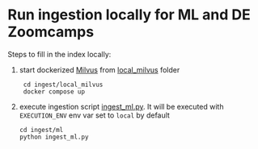 # Run ingestion locally for ML and DE Zoomcamps

Steps to fill in the index locally:

1. start dockerized [Milvus](https://milvus.io/) from [local_milvus](local_milvus) folder
    ```shell
     cd ingest/local_milvus
     docker compose up    
    ```
   
1. execute ingestion script [ingest_ml.py](ml/ingest_ml.py). 
It will be executed with `EXECUTION_ENV` env var set to `local` by default
   ```shell
   cd ingest/ml
   python ingest_ml.py
   ```